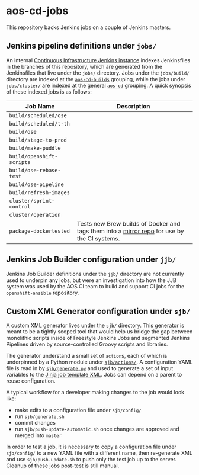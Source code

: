 # aos-cd-jobs

This repository backs Jenkins jobs on a couple of Jenkins masters.

## Jenkins pipeline definitions under `jobs/`
 
An internal [Continuous Infrastructure Jenkins instance](https://atomic-e2e-jenkins.rhev-ci-vms.eng.rdu2.redhat.com/) indexes Jenkinsfiles in the branches of this repository, which are generated from the Jenkinsfiles that live under the `jobs/` directory. Jobs under the `jobs/build/` directory are indexed at the [`aos-cd-builds`](https://atomic-e2e-jenkins.rhev-ci-vms.eng.rdu2.redhat.com/job/aos-cd-builds/) grouping, while the jobs under `jobs/cluster/` are indexed at the general [`aos-cd`](https://atomic-e2e-jenkins.rhev-ci-vms.eng.rdu2.redhat.com/job/aos-cd/) grouping. A quick synopsis of these indexed jobs is as follows:

|          Job Name          | Description |
| -------------------------- | ----------- |
| `build/scheduled/ose`      |             |
| `build/scheduled/t-th`     |             |
| `build/ose`                |             |
| `build/stage-to-prod`      |             |
| `build/make-puddle`        |             |
| `build/openshift-scripts`  |             |
| `build/ose-rebase-test`    |             |
| `build/ose-pipeline`       |             |
| `build/refresh-images`     |             |
| `cluster/sprint-control`   |             |
| `cluster/operation`        |             |
| `package-dockertested`     | Tests new Brew builds of Docker and tags them into a [mirror repo](https://mirror.openshift.com/enterprise/rhel/dockerextra/x86_64/os/Packages/) for use by the CI systems. |

## Jenkins Job Builder configuration under `jjb/`

Jenkins Job Builder definitions under the `jjb/` directory are not currently used to underpin any jobs, but were an investigation into how the JJB system was used by the AOS CI team to build and support CI jobs for the `openshift-ansible` repository.

## Custom XML Generator configuration under `sjb/`

A custom XML generator lives under the `sjb/` directory. This generator is meant to be a tightly scoped tool that would help us bridge the gap between monolithic scripts inside of Freestyle Jenkins Jobs and segmented Jenkins Pipelines driven by source-controlled Groovy scripts and libraries.

The generator understand a small set of `action`s, each of which is underpinned by a Python module under [`sjb/actions/`](sjb/actions). A configuration YAML file is read in by [`sjb/generate.py`](sjb/generate.py) and used to generate a set of input variables to the [Jinja job template XML](sjb/templates/test_case.xml). Jobs can depend on a parent to reuse configuration.

A typical workflow for a developer making changes to the job would look like:

 - make edits to a configuration file under `sjb/config/`
 - run `sjb/generate.sh`
 - commit changes
 - run `sjb/push-update-automatic.sh` once changes are approved and merged into `master`

In order to test a job, it is necessary to copy a configuration file under `sjb/config/` to a new YAML file with a different name, then re-generate XML and use `sjb/push-update.sh` to push only the test job up to the server. Cleanup of these jobs post-test is still manual.
